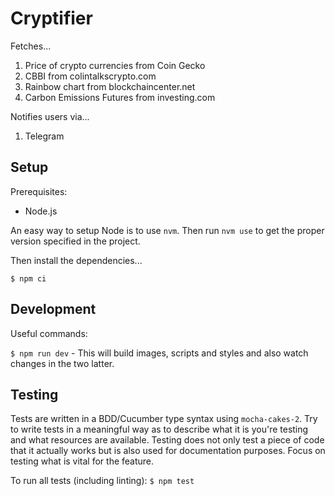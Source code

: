 # Cryptifier

Fetches...

1. Price of crypto currencies from Coin Gecko
2. CBBI from colintalkscrypto.com
3. Rainbow chart from blockchaincenter.net
4. Carbon Emissions Futures from investing.com

Notifies users via...

1. Telegram

## Setup

Prerequisites:

- Node.js

An easy way to setup Node is to use `nvm`. Then run `nvm use` to get the proper version specified in the project.

Then install the dependencies...

```
$ npm ci
```

## Development

Useful commands:

`$ npm run dev` - This will build images, scripts and styles and also watch changes in the two latter.

## Testing

Tests are written in a BDD/Cucumber type syntax using `mocha-cakes-2`. Try to write tests in a meaningful way as to describe what it is you're testing and what resources are available. Testing does not only test a piece of code that it actually works but is also used for documentation purposes. Focus on testing what is vital for the feature.

To run all tests (including linting): `$ npm test`
